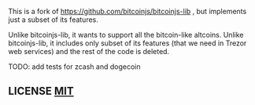 This is a fork of https://github.com/bitcoinjs/bitcoinjs-lib , but implements just a subset of its features.

Unlike bitcoinjs-lib, it wants to support all the bitcoin-like altcoins. Unlike bitcoinjs-lib, it includes only subset of its features (that we need in Trezor web services) and the rest of the code is deleted.

TODO: add tests for zcash and dogecoin

## LICENSE [MIT](LICENSE)
